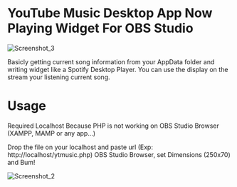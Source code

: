 # YouTube Music Desktop App Now Playing Widget For OBS Studio
![Screenshot_3](https://user-images.githubusercontent.com/35993608/123556842-376eb300-d796-11eb-9014-29ce077c211e.png)

Basicly getting current song information from your AppData folder and writing widget like a Spotify Desktop Player.
You can use the display on the stream your listening current song.

# Usage
<p> Required Localhost Because PHP is not working on OBS Studio Browser (XAMPP, MAMP or any app...) </p>
<p> Drop the file on your localhost and paste url (Exp: http://localhost/ytmusic.php) OBS Studio Browser, set Dimensions (250x70) and Bum! </p>

![Screenshot_2](https://user-images.githubusercontent.com/35993608/123557529-01333280-d79a-11eb-981d-c66cf6f5a6a7.png)
